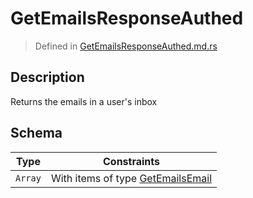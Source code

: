 # GetEmailsResponseAuthed
> Defined in [GetEmailsResponseAuthed.md.rs](../../../routes/native/get_emails/../../interface/src/interface/routes/native/get_emails)

## Description
Returns the emails in a user's inbox

## Schema

| Type | Constraints |
| --- | --- |
| `Array` | With items of type [GetEmailsEmail](../../../routes/native/get_emails/GetEmailsEmail.md) |

